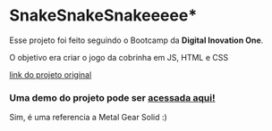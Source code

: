 # SnakeSnakeSnakeeeee*

Esse projeto foi feito seguindo o Bootcamp da **Digital Inovation One**.

O objetivo era criar o jogo da cobrinha em JS, HTML e CSS

[link do projeto original](https://github.com/SpruceGabriela/snake-the-game)

### Uma demo do projeto pode ser [acessada aqui!](https://snake-snake-snakeeeee.vercel.app)

Sim, é uma referencia a Metal Gear Solid :)